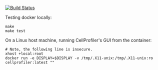 [![Build
Status](https://travis-ci.com/recursionpharma/cellprofiler-docker.svg?token=GrWRwBK4pgTygz4Nzroz&branch=master)](https://travis-ci.com/recursionpharma/cellprofiler-docker)

Testing docker locally:

    make
    make test

On a Linux host machine, running CellProfiler's GUI from the container:

    # Note, the following line is insecure.
    xhost +local:root
    docker run -e DISPLAY=$DISPLAY -v /tmp/.X11-unix:/tmp/.X11-unix:ro cellprofiler:latest ""
